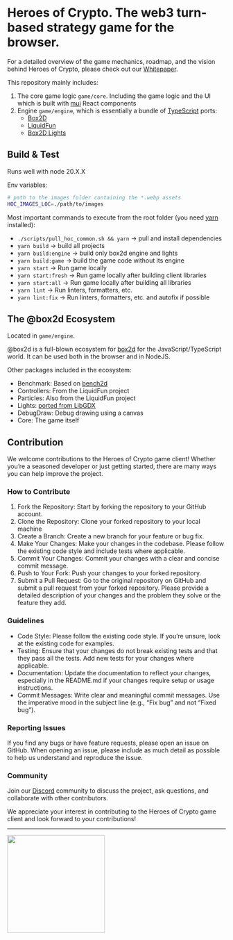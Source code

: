 # Heroes of Crypto. The web3 turn-based strategy game for the browser.

For a detailed overview of the game mechanics, roadmap, and the vision behind Heroes of Crypto, please check out our [Whitepaper](https://heroes-of-crypto.gitbook.io/heroes-of-crypto-ai).

This repository mainly includes:

1. The core game logic `game/core`. Including the game logic and the UI which is built with [mui](https://mui.com/) React components
2. Engine `game/engine`, which is essentially a bundle of [TypeScript](https://github.com/Microsoft/TypeScript) ports:
    - [Box2D](https://github.com/erincatto/Box2D)
    - [LiquidFun](https://github.com/google/liquidfun)
    - [Box2D Lights](https://github.com/libgdx/box2dlights)

## Build & Test

Runs well with node 20.X.X

Env variables:

```bash
# path to the images folder containing the *.webp assets
HOC_IMAGES_LOC=./path/to/images
```

Most important commands to execute from the root folder (you need [yarn](https://yarnpkg.com/) installed):

-   `./scripts/pull_hoc_common.sh && yarn` -> pull and install dependencies
-   `yarn build` -> build all projects
-   `yarn build:engine` -> build only box2d engine and lights
-   `yarn build:game` -> build the game code without its engine
-   `yarn start` -> Run game locally
-   `yarn start:fresh` -> Run game locally after building client libraries
-   `yarn start:all` -> Run game locally after building all libraries
-   `yarn lint` -> Run linters, formatters, etc.
-   `yarn lint:fix` -> Run linters, formatters, etc. and autofix if possible

## The @box2d Ecosystem

Located in `game/engine`.

@box2d is a full-blown ecosystem for [box2d](https://box2d.org/) for the JavaScript/TypeScript world. It can be used both in the browser and
in NodeJS.

Other packages included in the ecosystem:

-   Benchmark: Based on [bench2d](https://github.com/joelgwebber/bench2d)
-   Controllers: From the LiquidFun project
-   Particles: Also from the LiquidFun project
-   Lights: [ported from LibGDX](https://github.com/libgdx/box2dlights)
-   DebugDraw: Debug drawing using a canvas
-   Core: The game itself

## Contribution

We welcome contributions to the Heroes of Crypto game client! Whether you’re a seasoned developer or just getting started, there are many ways you can help improve the project.

### How to Contribute

1. Fork the Repository: Start by forking the repository to your GitHub account.
2. Clone the Repository: Clone your forked repository to your local machine
3. Create a Branch: Create a new branch for your feature or bug fix.
4. Make Your Changes: Make your changes in the codebase. Please follow the existing code style and include tests where applicable.
5. Commit Your Changes: Commit your changes with a clear and concise commit message.
6. Push to Your Fork: Push your changes to your forked repository.
7. Submit a Pull Request: Go to the original repository on GitHub and submit a pull request from your forked repository. Please provide a detailed description of your changes and the problem they solve or the feature they add.

### Guidelines

-   Code Style: Please follow the existing code style. If you’re unsure, look at the existing code for examples.
-   Testing: Ensure that your changes do not break existing tests and that they pass all the tests. Add new tests for your changes where applicable.
-   Documentation: Update the documentation to reflect your changes, especially in the README.md if your changes require setup or usage instructions.
-   Commit Messages: Write clear and meaningful commit messages. Use the imperative mood in the subject line (e.g., “Fix bug” and not “Fixed bug”).

### Reporting Issues

If you find any bugs or have feature requests, please open an issue on GitHub. When opening an issue, please include as much detail as possible to help us understand and reproduce the issue.

### Community

Join our [Discord](https://discord.com/invite/dCkEV8YRaH) community to discuss the project, ask questions, and collaborate with other contributors.

We appreciate your interest in contributing to the Heroes of Crypto game client and look forward to your contributions!

---

<img src="https://cdn-images-1.medium.com/max/1600/1*C87EjxGeMPrkTuVRVWVg4w.png" width="225"></img>
